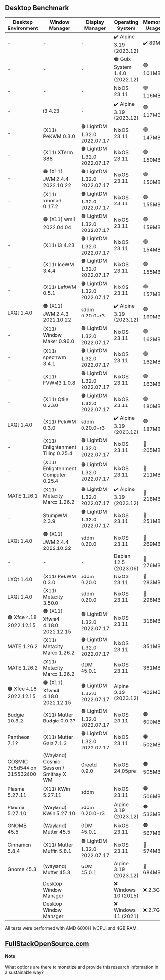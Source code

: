 ## Desktop Benchmark

|Desktop Environment        |Window Manager                         |Display Manager             |Operating System              |Memory Usage|Processor Usage    |Size on Disk|
|---------------------------|---------------------------------------|----------------------------|------------------------------|------------|-------------------|------------|
|-                          |-                                      |-                           |✔️ Alpine 3.19 (2023.12)      |✔️ 89MB     |✔️ 0.00, 0.00, 0.00|✔️ 342M     |
|-                          |-                                      |-                           |🟠 Guix System 1.4.0 (2022.12)|🟢 101MB    |✔️ 0.00, 0.00, 0.00|🟢 1.5G     |
|-                          |-                                      |-                           |NixOS 23.11                   |🟢 116MB    |✔️ 0.00, 0.00, 0.00|🔵 2.3G     |
|-                          |i3 4.23                                |-                           |✔️ Alpine 3.19 (2023.12)      |🟢 117MB    |✔️ 0.00, 0.00, 0.00|✔️ 569M     |
|-                          |(X11) PeKWM 0.3.0                      |🟠 LightDM 1.32.0 2022.07.17|NixOS 23.11                   |🟢 147MB    |✔️ 0.00, 0.00, 0.00|🔵 3.2G     |
|-                          |(X11) XTerm 388                        |🟠 LightDM 1.32.0 2022.07.17|NixOS 23.11                   |🟢 150MB    |✔️ 0.00, 0.00, 0.00|🔵 3.2G     |
|-                          |🟠 (X11) JWM 2.4.4 2022.10.22          |🟠 LightDM 1.32.0 2022.07.17|NixOS 23.11                   |🟢 150MB    |✔️ 0.00, 0.00, 0.00|🔵 3.2G     |
|-                          |(X11) xmonad 0.17.2                    |🟠 LightDM 1.32.0 2022.07.17|NixOS 23.11                   |🟢 155MB    |✔️ 0.00, 0.00, 0.00|5.8G        |
|                           |🟠 (X11) wmii 2022.04.04               |🟠 LightDM 1.32.0 2022.07.17|NixOS 23.11                   |🟢 159MB    |🔵 0.07, 0.02, 0.00|🔵 3.2G     |
|-                          |(X11) i3 4.23                          |🟠 LightDM 1.32.0 2022.07.17|NixOS 23.11                   |🟢 154MB    |🔵 0.07, 0.02, 0.00|🔵 3.2G     |
|-                          |(X11) IceWM 3.4.4                      |🟠 LightDM 1.32.0 2022.07.17|NixOS 23.11                   |🟢 155MB    |✔️ 0.00, 0.00, 0.00|🔵 3.2G     |
|-                          |(X11) LeftWM 0.5.1                     |🟠 LightDM 1.32.0 2022.07.17|NixOS 23.11                   |🟢 157MB    |✔️ 0.00, 0.00, 0.00|🔵 3.2G     |
|LXQt 1.4.0                 |🟠 (X11) JWM 2.4.3 2022.10.22          |sddm 0.20.0-r3              |✔️ Alpine 3.19 (2023.12)      |🟢 169MB    |✔️ 0.00, 0.00, 0.00|✔️ 795.3M   |
|-                          |(X11) Window Maker 0.96.0              |🟠 LightDM 1.32.0 2022.07.17|NixOS 23.11                   |🟢 162MB    |🔵 0.07, 0.02, 0.00|🔵 3.2G     |
|-                          |(X11) spectrwm 3.4.1                   |🟠 LightDM 1.32.0 2022.07.17|NixOS 23.11                   |🟢 162MB    |🔵 0.07, 0.02, 0.00|🔵 3.2G     |
|-                          |(X11) FVWM3 1.0.8                      |🟠 LightDM 1.32.0 2022.07.17|NixOS 23.11                   |🟢 163MB    |0.20, 0.05, 0.02   |🔵 3.2G     |
|-                          |(X11) Qtile 0.23.0                     |🟠 LightDM 1.32.0 2022.07.17|NixOS 23.11                   |🟢 180MB    |🔵 0.07, 0.02, 0.00|🔵 3.2G     |
|LXQt 1.4.0                 |(X11) PekWM 0.3.0                      |sddm 0.20.0-r3              |✔️ Alpine 3.19 (2023.12)      |🟢 187MB    |✔️ 0.00, 0.00, 0.00|796.3M      |
|-                          |(X11) Enlightenment Tiling 0.25.4      |🟠 LightDM 1.32.0 2022.07.17|NixOS 23.11                   |🔵 205MB    |🔵 0.07, 0.02, 0.00|5.4G        |
|-                          |(X11) Enlightenment Computer 0.25.4    |🟠 LightDM 1.32.0 2022.07.17|NixOS 23.11                   |🔵 211MB    |0.13, 0.03, 0.01   |5.4G        |
|MATE 1.26.1                |(X11) Metacity Marco 1.26.2            |🟠 LightDM 1.32.0 2022.07.17|✔️ Alpine 3.19 (2023.12)      |🔵 218MB    |✔️ 0.00, 0.00, 0.00|🟢 1.3G     |
|-                          |StumpWM 2.3.9                          |🟠 LightDM 1.32.0 2022.07.17|NixOS 23.11                   |🔵 251MB    |🔵 0.07, 0.02, 0.00|🔵 3.3G     |
|LXQt 1.4.0                 |🟠 (X11) JWM 2.4.4 2022.10.22          |sddm 0.20.0                 |NixOS 23.11                   |🔵 269MB    |0.20, 0.05, 0.02   |5.3G        |
|-                          |-                                      |-                           |Debian 12.5 (2023.06)         |🔵 276MB    |✔️ 0.00, 0.00, 0.00|🟢 1.7G     |
|LXQt 1.4.0                 |(X11) PekWM 0.3.0                      |sddm 0.20.0                 |NixOS 23.11                   |🔵 283MB    |0.27, 0.06, 0.02   |5.3G        |
|LXQt 1.4.0                 |(X11) Metacity 3.50.0                  |sddm 0.20.0                 |NixOS 23.11                   |🔵 298MB    |🟠 0.41, 0.10, 0.03|5.3G        |
|🟠 Xfce 4.18 2022.12.15    |🟠 (X11) Xfwm4 4.18.0 2022.12.15       |🟠 LightDM 1.32.0 2022.07.17|NixOS 23.11                   |318MB       |🔵 0.07, 0.02, 0.00|5.0G        |
|MATE 1.26.2                |(X11) Metacity Marco 1.26.2            |🟠 LightDM 1.32.0 2022.07.17|NixOS 23.11                   |351MB       |0.13, 0.03, 0.01   |5.7G        |
|MATE 1.26.2                |(X11) Metacity Marco 1.26.2            |GDM 45.0.1                  |NixOS 23.11                   |361MB       |0.20, 0.05, 0.02   |🟠 6.3G     |
|🟠 Xfce 4.18 2022.12.15    |🟠 (X11) Xfwm4 4.18.0 2022.12.15       |🟠 LightDM 1.32.0 2022.07.17|Alpine 3.19 (2023.12)         |402MB       |✔️ 0.00, 0.00, 0.00|🟢 1.2G     |
|Budgie 10.8.2              |(X11) Mutter Budgie 0.9.3?             |🟠 LightDM 1.32.0 2022.07.17|NixOS 23.11                   |🟠 500MB    |🟠 0.34, 0.08, 0.03|🟠 6.3G     |
|Pantheon 7.1?              |(X11) Mutter Gala 7.1.3                |🟠 LightDM 1.32.0 2022.07.17|NixOS 23.11                   |🟠 502MB    |🟠 0.36, 0.08, 0.03|6.0G        |
|COSMIC 7c5d544 on 315532800|(Wayland) Cosmic Session / Smithay X WM|Greetd 0.9.0                |NixOS 24.05pre                |🟠 505MB    |🟠 0.39, 0.10, 0.03|🔵 3.9G     |
|Plasma 5.27.11             |(X11) KWin 5.27.11                     |sddm                        |NixOS 23.11                   |🟠 506MB    |🔴 2.02, 0.51, 0.17|🟠 6.8G     |
|Plasma 5.27.10             |(Wayland) KWin 5.27.10                 |sddm 0.20.0-r3              |Alpine 3.19 (2023.12)         |🟠 533MB    |🔴 1.28, 0.30, 0.10|🔵 2.2GB    |
|GNOME 45.5                 |(Wayland) Mutter 45.5                  |GDM 45.0.1                  |NixOS 23.11                   |🟠 567MB    |0.21, 0.05, 0.02   |6.0G        |
|Cinnamon 5.8.4             |(X11) Mutter Muffin 5.8.1              |🟠 LightDM 1.32.0 2022.07.17|NixOS 23.11                   |🔴 574MB    |🔴 1.20, 0.29, 0.10|🔴 7.0G     |
|Gnome 45.3                 |(Wayland) Mutter 45.3                  |GDM 45.0.1                  |Alpine 3.19 (2023.12)         |🔴 684MB    |0.27, 0.06, 0.02   |🟢 1.8G     |
|                           |Desktop Window Manager                 |                            |❌ Windows 10 (2015)           |❌ 2.3GB     |0.04               |❌ 32.7G     |
|                           |Desktop Window Manager                 |                            |❌ Windows 11 (2021)           |❌ 2.7GB     |0.04               |❌ 40.0G     |

All tests were performed with AMD 6800H 1vCPU, and 4GB RAM.

## [FullStackOpenSource.com](https://fullstackopensource.com/)

#### Note
What options are there to monetize and provide this research information in a sustainable way?
